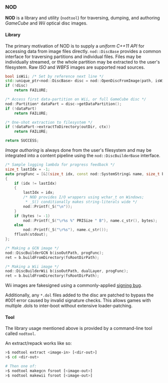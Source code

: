 ### NOD

**NOD** is a library and utility (`nodtool`) for traversing, dumping, and authoring
*GameCube* and *Wii* optical disc images.

#### Library

The primary motivation of NOD is to supply a *uniform C++11 API* for accessing data
from image files directly. `nod::DiscBase` provides a common interface for traversing partitions
and individual files. Files may be individually streamed, or the whole partition may be extracted
to the user's filesystem. Raw *ISO* and *WBFS* images are supported read sources.

```cpp
bool isWii; /* Set by reference next line */
std::unique_ptr<nod::DiscBase> disc = nod::OpenDiscFromImage(path, isWii);
if (!disc)
    return FAILURE;

/* Access first data-partition on Wii, or full GameCube disc */
nod::Partition* dataPart = disc->getDataPartition();
if (!dataPart)
    return FAILURE;

/* One-shot extraction to filesystem */
if (!dataPart->extractToDirectory(outDir, ctx))
    return FAILURE;

return SUCCESS;
```

*Image authoring* is always done from the user's filesystem and may be integrated into
a content pipeline using the `nod::DiscBuilderBase` interface.

```cpp
/* Sample logging lambda for progress feedback */
size_t lastIdx = -1;
auto progFunc = [&](size_t idx, const nod::SystemString& name, size_t bytes)
{
    if (idx != lastIdx)
    {
        lastIdx = idx;
        /* NOD provides I/O wrappers using wchar_t on Windows;
         * _S() conditionally makes string-literals wide */
        nod::Printf(_S("\n"));
    }
    if (bytes != -1)
        nod::Printf(_S("\r%s %" PRISize " B"), name.c_str(), bytes);
    else
        nod::Printf(_S("\r%s"), name.c_str());
    fflush(stdout);
};

/* Making a GCN image */
nod::DiscBuilderGCN b(isoOutPath, progFunc);
ret = b.buildFromDirectory(fsRootDirPath);

/* Making a Wii image */
nod::DiscBuilderWii b(isoOutPath, dualLayer, progFunc);
ret = b.buildFromDirectory(fsRootDirPath);
```

Wii images are fakesigned using a commonly-applied [signing bug](http://wiibrew.org/wiki/Signing_bug).

Additionally, any `*.dol` files added to the disc are patched to bypass the #001 error caused by invalid signature checks.
This allows games with multiple .dols to inter-boot without extensive loader-patching.

#### Tool

The library usage mentioned above is provided by a command-line tool called `nodtool`.

An extract/repack works like so:

```sh
>$ nodtool extract <image-in> [<dir-out>]
>$ cd <dir-out>

# Then one of:
>$ nodtool makegcn fsroot [<image-out>]
>$ nodtool makewii fsroot [<image-out>]
```
